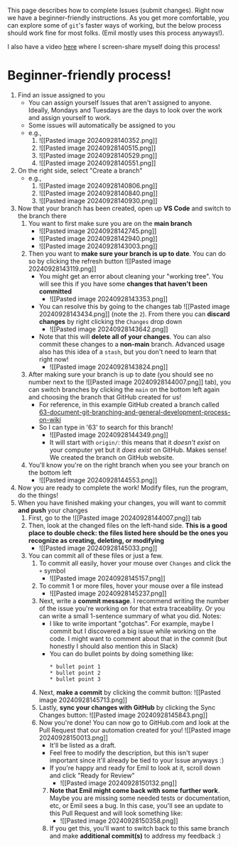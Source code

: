 This page describes how to complete Issues (submit changes). Right now we have a beginner-friendly instructions. As you get more comfortable, you can explore some of `git`'s faster ways of working, but the below process should work fine for most folks. (Emil mostly uses this process anyways!).

I also have a video [here](https://youtu.be/4xZaxwmNqJQ?si=fYRlpNIiafsB-rt3) where I screen-share myself doing this process!

# Beginner-friendly process!
1. Find an issue assigned to you
	* You can assign yourself Issues that aren't assigned to anyone. Ideally, Mondays and Tuesdays are the days to look over the work and assign yourself to work.
	* Some issues will automatically be assigned to you
	* e.g.,
		1. ![[Pasted image 20240928140352.png]]
		2. ![[Pasted image 20240928140515.png]]
		3. ![[Pasted image 20240928140529.png]]
		4. ![[Pasted image 20240928140551.png]]
2. On the right side, select "Create a branch"
	* e.g.,
		1. ![[Pasted image 20240928140806.png]]
		2. ![[Pasted image 20240928140840.png]]
		3. ![[Pasted image 20240928140930.png]]
3. Now that your branch has been created, open up **VS Code** and switch to the branch there
	1. You want to first make sure you are on the **main branch**
		* ![[Pasted image 20240928142745.png]]
		* ![[Pasted image 20240928142940.png]]
		* ![[Pasted image 20240928143003.png]]
	2. Then you want to **make sure your branch is up to date**. You can do so by clicking the refresh button ![[Pasted image 20240928143119.png]]
		* You might get an error about cleaning your "working tree". You will see this if you have some **changes that haven't been committed**
			* ![[Pasted image 20240928143353.png]]
		* You can resolve this by going to the changes tab ![[Pasted image 20240928143434.png]] (note the `2`). From there you can **discard changes** by right clicking the `Changes` drop down
			* ![[Pasted image 20240928143642.png]]
		* Note that this will **delete all of your changes**. You can also commit these changes to a **non-main** branch. Advanced usage also has this idea of a `stash`, but you don't need to learn that right now!
			* ![[Pasted image 20240928143824.png]]
	3. After making sure your branch is up to date (you should see no number next to the ![[Pasted image 20240928144007.png]] tab), you can switch branches by clicking the `main` on the bottom left again and choosing the branch that GitHub created for us!
		* For reference, in this example GitHub created a branch called [63-document-git-branching-and-general-development-process-on-wiki](https://github.com/ehharvey/lms-2024/tree/63-document-git-branching-and-general-development-process-on-wiki)
		* So I can type in '63' to search for this branch!
			* ![[Pasted image 20240928144349.png]]
			* It will start with `origin/`: this means that it *doesn't exist* on your computer yet but it *does exist* on GitHub. Makes sense! We created the branch on GitHub website.
	4. You'll know you're on the right branch when you see your branch on the bottom left
		* ![[Pasted image 20240928144553.png]]
4. Now you are ready to complete the work! Modify files, run the program, do the things!
5. When you have finished making your changes, you will want to commit **and push** your changes
	1. First, go to the ![[Pasted image 20240928144007.png]] tab
	2. Then, look at the changed files on the left-hand side. **This is a good place to double check: the files listed here should be the ones you recognize as creating, deleting, or modifying**
		* ![[Pasted image 20240928145033.png]]
	3. You can commit all of these files or just a few.
		1. To commit all easily, hover your mouse over `Changes` and click the `+` symbol
			* ![[Pasted image 20240928145157.png]]
		2. To commit 1 or more files, hover your mouse over a file instead
			* ![[Pasted image 20240928145237.png]]
		3. Next, write a **commit message**. I recommend writing the number of the issue you're working on for that extra traceability. Or you can write a small 1-sentence summary of what you did. Notes:
			* I like to write important "gotchas". For example, maybe I commit but I discovered a big issue while working on the code. I might want to comment about that in the commit (but honestly I should also mention this in Slack)
			* You can do bullet points by doing something like:
			  ```
			  * bullet point 1
			  * bullet point 2
			  * bullet point 3
			   ```
		4. Next, **make a commit** by clicking the commit button: ![[Pasted image 20240928145713.png]]
		5. Lastly, **sync your changes with GitHub** by clicking the Sync Changes button: ![[Pasted image 20240928145843.png]]
		6. Now you're done! You can now go to GitHub.com and look at the Pull Request that our automation created for you! ![[Pasted image 20240928150013.png]]
			* It'll be listed as a draft.
			* Feel free to modify the description, but this isn't super important since it'll already be tied to your Issue anyways :)
			* If you're happy and ready for Emil to look at it, scroll down and click "Ready for Review"
				* ![[Pasted image 20240928150132.png]]
			7. **Note that Emil might come back with some further work**. Maybe you are missing some needed tests or documentation, etc, or Emil sees a bug. In this case, you'll see an update to this Pull Request and will look something like:
				* ![[Pasted image 20240928150358.png]]
			8. If you get this, you'll want to switch back to this same branch and make **additional commit(s)** to address my feedback :)
		   